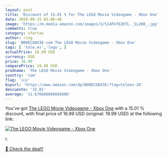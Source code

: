 ```yaml
---
layout: post
title: 'Discount of 15.01 % for The LEGO Movie Videogame - Xbox One'
date: 2020-09-15 03:00:46
image: 'https://m.media-amazon.com/images/I/514FkfEZKTL._SL200_.jpg'
comments: true
category: ofertas
author: ring
slug: 'B00ECOAX3E-com The LEGO Movie Videogame - Xbox One'
tags: [ 'tole.es','lego', ]
actualPrice: 16.99 USD
currency: USD
price: 16.99
comparePrice: 19.99 USD
prodname: 'The LEGO Movie Videogame - Xbox One'
country: 'com'
flag: '🇺🇸'
buyurl: 'https://www.amazon.com/dp/B00ECOAX3E/?tag=tolees-20'
descuento: '15.01'
average: '11.676666666666666'
---
```


You've got [The LEGO Movie Videogame - Xbox One](https://www.amazon.com/dp/B00ECOAX3E/?tag=tolees-20) with a  15.01 % discount, with final price of 16.99 USD (original: 19.99 USD) at the following link:

[![The LEGO Movie Videogame - Xbox One](https://m.media-amazon.com/images/I/514FkfEZKTL._SL200_.jpg)](https://www.amazon.com/dp/B00ECOAX3E/?tag=tolees-20)

ℹ️:


[🛒 Check the deal!!](https://www.amazon.com/dp/B00ECOAX3E/?tag=tolees-20)
